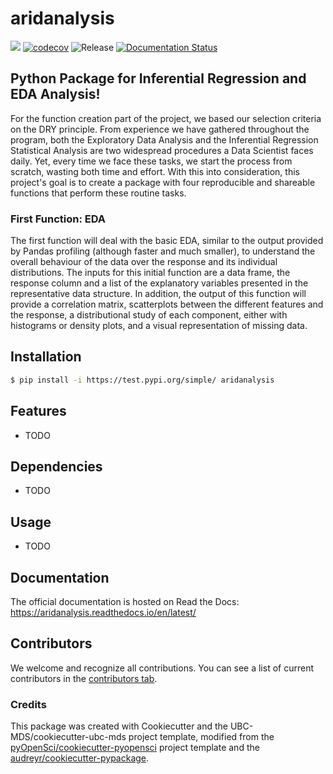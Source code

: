 # aridanalysis 

![](https://github.com/ansarusc/aridanalysis/workflows/build/badge.svg) [![codecov](https://codecov.io/gh/ansarusc/aridanalysis/branch/main/graph/badge.svg)](https://codecov.io/gh/ansarusc/aridanalysis) ![Release](https://github.com/ansarusc/aridanalysis/workflows/Release/badge.svg) [![Documentation Status](https://readthedocs.org/projects/aridanalysis/badge/?version=latest)](https://aridanalysis.readthedocs.io/en/latest/?badge=latest)

## Python Package for Inferential Regression and EDA Analysis!

For the function creation part of the project,  we based our selection criteria on the DRY principle. From experience we have gathered throughout the program, both the Exploratory Data Analysis and the Inferential Regression Statistical Analysis are two widespread procedures a Data Scientist faces daily. Yet, every time we face these tasks, we start the process from scratch, wasting both time and effort. With this into consideration,  this project's goal is to create a package with four reproducible and shareable functions that perform these routine tasks.

### First Function: EDA

The first function will deal with the basic EDA, similar to the output provided by Pandas profiling (although faster and much smaller), to understand the overall behaviour of the data over the response and its individual distributions. The inputs for this initial function are a data frame, the response column and a list of the explanatory variables presented in the representative data structure. In addition, the output of this function will provide a correlation matrix, scatterplots between the different features and the response, a distributional study of each component, either with histograms or density plots, and a visual representation of missing data.



## Installation

```bash
$ pip install -i https://test.pypi.org/simple/ aridanalysis
```

## Features

- TODO

## Dependencies

- TODO

## Usage

- TODO

## Documentation

The official documentation is hosted on Read the Docs: https://aridanalysis.readthedocs.io/en/latest/

## Contributors

We welcome and recognize all contributions. You can see a list of current contributors in the [contributors tab](https://github.com/ansarusc/aridanalysis/graphs/contributors).

### Credits

This package was created with Cookiecutter and the UBC-MDS/cookiecutter-ubc-mds project template, modified from the [pyOpenSci/cookiecutter-pyopensci](https://github.com/pyOpenSci/cookiecutter-pyopensci) project template and the [audreyr/cookiecutter-pypackage](https://github.com/audreyr/cookiecutter-pypackage).
